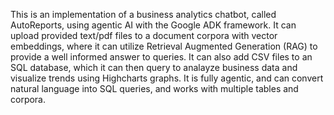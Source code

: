 This is an implementation of a business analytics chatbot, called AutoReports,
using agentic AI with the Google ADK framework. It can upload provided text/pdf files to 
a document corpora with vector embeddings, where it can utilize Retrieval Augmented Generation (RAG)
to provide a well informed answer to queries. It can also add CSV files to an SQL database, which
it can then query to analayze business data and visualize trends using Highcharts graphs.
It is fully agentic, and can convert natural language into SQL queries, and works with multiple
tables and corpora.